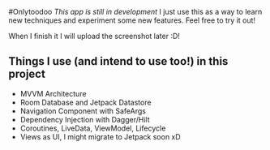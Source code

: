 #Onlytoodoo
*This app is still in development*
I just use this as a way to learn new techniques and experiment some new features. Feel free to try it out!

When I finish it I will upload the screenshot later :D!

## Things I use (and intend to use too!) in this project
- MVVM Architecture
- Room Database and Jetpack Datastore
- Navigation Component with SafeArgs
- Dependency Injection with Dagger/Hilt
- Coroutines, LiveData, ViewModel, Lifecycle 
- Views as UI, I might migrate to Jetpack soon xD